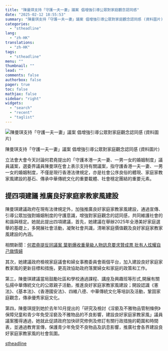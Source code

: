 ```yaml
---
title: "陳曼琪支持「守護一夫一妻」議案 倡增強引導公眾對家庭觀念認同感"
date: "2025-02-12 18:55:53"
summary: "陳曼琪支持「守護一夫一妻」議案 倡增強引導公眾對家庭觀念認同感 (資料圖片)       立..."
categories:
  - "stheadline"
lang:
  - "zh-HK"
translations:
  - "zh-HK"
tags:
  - "stheadline"
menu: ""
thumbnail: ""
lead: ""
comments: false
authorbox: false
pager: true
toc: false
mathjax: false
sidebar: "right"
widgets:
  - "search"
  - "recent"
  - "taglist"
---
```


![陳曼琪支持「守護一夫一妻」議案 倡增強引導公眾對家庭觀念認同感 (資料圖片)](https://image.stheadline.com/f/680p0/0x0/100/none/26b8aee7e377801a92b9b940eac4a2ed/stheadline/inewsmedia/20250212/_2025021218485155328.jpg)

陳曼琪支持「守護一夫一妻」議案 倡增強引導公眾對家庭觀念認同感 (資料圖片)




立法會大會今天討論何君堯提出的「守護本港一夫一妻、一男一女的婚姻制度」議員議案，選委界議員陳曼琪在會上表示支持有關議案，指守護香港一夫一妻、一男一女的婚姻制度，不僅是現行香港法律規定，亦是社會公序良俗的體現、家庭家教家風建設的基石、傳承中華傳統文化的重要載體、社會穩定團結的重要元素。

提四項建議 推廣良好家庭家教家風建設
------------------

陳曼琪建議政府在現有法律規定外，加強推廣良好家庭家教家風建設，通過宣傳、引導公眾加強對婚姻制度的守護意識，增強對家庭觀念的認同感，共同維護社會的和諧與穩定。她就此提出四項建議，首先，她建議在舉辦2025年全港美好家庭選舉的基礎上，多開展社會活動，凝聚社會共識，清晰家庭價值觀及良好家庭家教家風建設的內涵。

相關新聞：[何君堯提反同議案 葉劉爆收重量級人物訊息要求贊成票 批有人炫耀自己做情婦](https://www.stheadline.com/politics/3428163/)

其次，她建議政府檢視家庭議會和婦女事務委員會兩個平台，加入建設良好家庭家教家風的更新目標和措施，更高效協助政府落實婦女和家庭的政策和工作。

第三，陳曼琪建議當局鼓勵社區和學校通過課程、講座及興趣班等形式,開展有關弘揚中華傳統文化的公眾親子活動，推進良好家庭家教家風建設；開設認識《憲法》、《基本法》、《香港國安法》、四維八德、中華傳統文化等培訓及活動，鞏固家庭觀念，傳承優秀家庭文化。

第四，陳曼琪提到她於去年10月提出的「研究及檢討《淫褻及不雅物品管制條例》保障兒童和青少年免受淫褻及不雅物品的不良影響，建設良好家庭家教家風」議員議案獲得通過，她就此促請政府加快研究修例及修訂有關行政措施的範圍和時間表，並通過教育宣傳，保護青少年免受不良物品及訊息影響，推廣社會各界建設良好家庭家教家風的社會氛圍。

[stheadline](https://std.stheadline.com/realtime/article/2052403/即時-港聞-陳曼琪支持-守護一夫一妻-議案-倡增強引導公眾對家庭觀念認同感)
